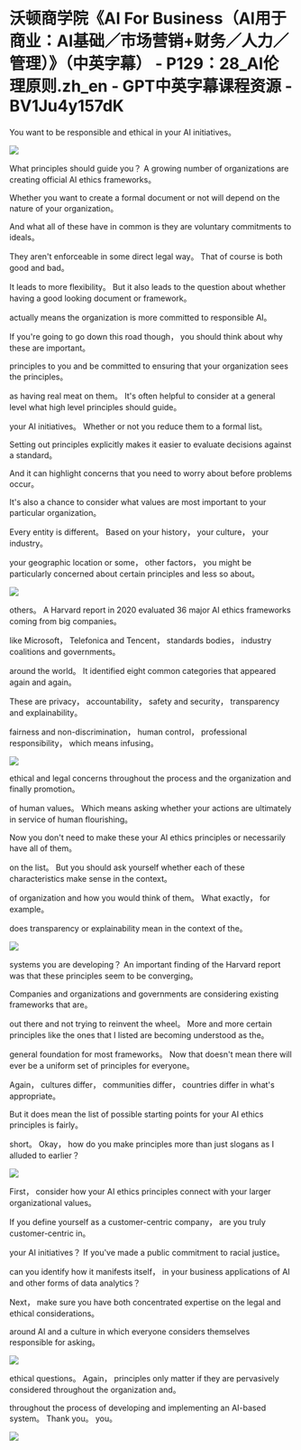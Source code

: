 # 沃顿商学院《AI For Business（AI用于商业：AI基础／市场营销+财务／人力／管理）》（中英字幕） - P129：28_AI伦理原则.zh_en - GPT中英字幕课程资源 - BV1Ju4y157dK

 You want to be responsible and ethical in your AI initiatives。



![](img/f6c1567f312a24c0f6111924a00491f4_1.png)

 What principles should guide you？ A growing number of organizations are creating official AI ethics frameworks。

 Whether you want to create a formal document or not will depend on the nature of your organization。

 And what all of these have in common is they are voluntary commitments to ideals。

 They aren't enforceable in some direct legal way。 That of course is both good and bad。

 It leads to more flexibility。 But it also leads to the question about whether having a good looking document or framework。

 actually means the organization is more committed to responsible AI。

 If you're going to go down this road though， you should think about why these are important。

 principles to you and be committed to ensuring that your organization sees the principles。

 as having real meat on them。 It's often helpful to consider at a general level what high level principles should guide。

 your AI initiatives。 Whether or not you reduce them to a formal list。

 Setting out principles explicitly makes it easier to evaluate decisions against a standard。

 And it can highlight concerns that you need to worry about before problems occur。

 It's also a chance to consider what values are most important to your particular organization。

 Every entity is different。 Based on your history， your culture， your industry。

 your geographic location or some， other factors， you might be particularly concerned about certain principles and less so about。



![](img/f6c1567f312a24c0f6111924a00491f4_3.png)

 others。 A Harvard report in 2020 evaluated 36 major AI ethics frameworks coming from big companies。

 like Microsoft， Telefonica and Tencent， standards bodies， industry coalitions and governments。

 around the world。 It identified eight common categories that appeared again and again。

 These are privacy， accountability， safety and security， transparency and explainability。

 fairness and non-discrimination， human control， professional responsibility， which means infusing。



![](img/f6c1567f312a24c0f6111924a00491f4_5.png)

 ethical and legal concerns throughout the process and the organization and finally promotion。

 of human values。 Which means asking whether your actions are ultimately in service of human flourishing。

 Now you don't need to make these your AI ethics principles or necessarily have all of them。

 on the list。 But you should ask yourself whether each of these characteristics make sense in the context。

 of organization and how you would think of them。 What exactly， for example。

 does transparency or explainability mean in the context of the。



![](img/f6c1567f312a24c0f6111924a00491f4_7.png)

 systems you are developing？ An important finding of the Harvard report was that these principles seem to be converging。

 Companies and organizations and governments are considering existing frameworks that are。

 out there and not trying to reinvent the wheel。 More and more certain principles like the ones that I listed are becoming understood as the。

 general foundation for most frameworks。 Now that doesn't mean there will ever be a uniform set of principles for everyone。

 Again， cultures differ， communities differ， countries differ in what's appropriate。

 But it does mean the list of possible starting points for your AI ethics principles is fairly。

 short。 Okay， how do you make principles more than just slogans as I alluded to earlier？



![](img/f6c1567f312a24c0f6111924a00491f4_9.png)

 First， consider how your AI ethics principles connect with your larger organizational values。

 If you define yourself as a customer-centric company， are you truly customer-centric in。

 your AI initiatives？ If you've made a public commitment to racial justice。

 can you identify how it manifests itself， in your business applications of AI and other forms of data analytics？

 Next， make sure you have both concentrated expertise on the legal and ethical considerations。

 around AI and a culture in which everyone considers themselves responsible for asking。



![](img/f6c1567f312a24c0f6111924a00491f4_11.png)

 ethical questions。 Again， principles only matter if they are pervasively considered throughout the organization and。

 throughout the process of developing and implementing an AI-based system。 Thank you。 you。



![](img/f6c1567f312a24c0f6111924a00491f4_13.png)